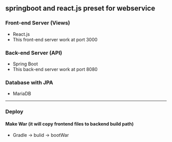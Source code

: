 ## springboot and react.js preset for webservice

### Front-end Server (Views)
 - React.js
 - This front-end server work at port 3000

### Back-end Server (API)
 - Spring Boot
 - This back-end server work at port 8080

### Database with JPA
 - MariaDB

--------

### Deploy
#### Make War (it will copy frontend files to backend build path)
 - Gradle -> bulid -> bootWar
